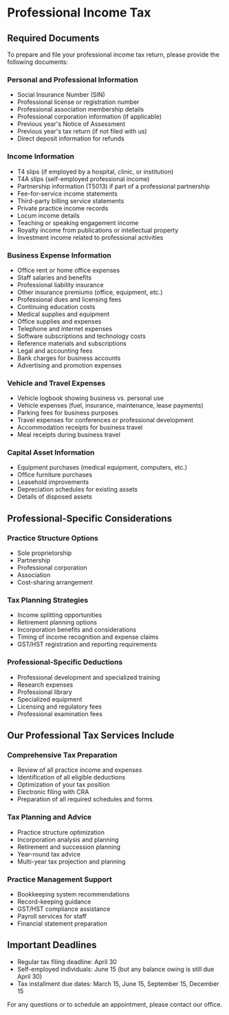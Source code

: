 # Professional Income Tax

## Required Documents

To prepare and file your professional income tax return, please provide the following documents:

### Personal and Professional Information
- Social Insurance Number (SIN)
- Professional license or registration number
- Professional association membership details
- Professional corporation information (if applicable)
- Previous year's Notice of Assessment
- Previous year's tax return (if not filed with us)
- Direct deposit information for refunds

### Income Information
- T4 slips (if employed by a hospital, clinic, or institution)
- T4A slips (self-employed professional income)
- Partnership information (T5013) if part of a professional partnership
- Fee-for-service income statements
- Third-party billing service statements
- Private practice income records
- Locum income details
- Teaching or speaking engagement income
- Royalty income from publications or intellectual property
- Investment income related to professional activities

### Business Expense Information
- Office rent or home office expenses
- Staff salaries and benefits
- Professional liability insurance
- Other insurance premiums (office, equipment, etc.)
- Professional dues and licensing fees
- Continuing education costs
- Medical supplies and equipment
- Office supplies and expenses
- Telephone and internet expenses
- Software subscriptions and technology costs
- Reference materials and subscriptions
- Legal and accounting fees
- Bank charges for business accounts
- Advertising and promotion expenses

### Vehicle and Travel Expenses
- Vehicle logbook showing business vs. personal use
- Vehicle expenses (fuel, insurance, maintenance, lease payments)
- Parking fees for business purposes
- Travel expenses for conferences or professional development
- Accommodation receipts for business travel
- Meal receipts during business travel

### Capital Asset Information
- Equipment purchases (medical equipment, computers, etc.)
- Office furniture purchases
- Leasehold improvements
- Depreciation schedules for existing assets
- Details of disposed assets

## Professional-Specific Considerations

### Practice Structure Options
- Sole proprietorship
- Partnership
- Professional corporation
- Association
- Cost-sharing arrangement

### Tax Planning Strategies
- Income splitting opportunities
- Retirement planning options
- Incorporation benefits and considerations
- Timing of income recognition and expense claims
- GST/HST registration and reporting requirements

### Professional-Specific Deductions
- Professional development and specialized training
- Research expenses
- Professional library
- Specialized equipment
- Licensing and regulatory fees
- Professional examination fees

## Our Professional Tax Services Include

### Comprehensive Tax Preparation
- Review of all practice income and expenses
- Identification of all eligible deductions
- Optimization of your tax position
- Electronic filing with CRA
- Preparation of all required schedules and forms

### Tax Planning and Advice
- Practice structure optimization
- Incorporation analysis and planning
- Retirement and succession planning
- Year-round tax advice
- Multi-year tax projection and planning

### Practice Management Support
- Bookkeeping system recommendations
- Record-keeping guidance
- GST/HST compliance assistance
- Payroll services for staff
- Financial statement preparation

## Important Deadlines
- Regular tax filing deadline: April 30
- Self-employed individuals: June 15 (but any balance owing is still due April 30)
- Tax installment due dates: March 15, June 15, September 15, December 15

For any questions or to schedule an appointment, please contact our office.